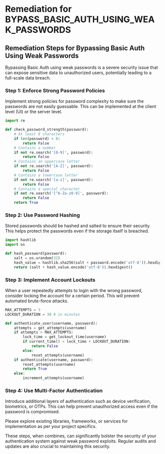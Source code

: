 # Remediation for BYPASS_BASIC_AUTH_USING_WEAK_PASSWORDS

## Remediation Steps for Bypassing Basic Auth Using Weak Passwords
Bypassing Basic Auth using weak passwords is a severe security issue that can expose sensitive data to unauthorized users, potentially leading to a full-scale data breach.

### Step 1: Enforce Strong Password Policies
Implement strong policies for password complexity to make sure the passwords are not easily guessable. This can be implemented at the client level (UI) or the server level.

```python
import re

def check_password_strength(password):
    # At least 8 characters
    if len(password) < 8:
        return False
    # Contains a number
    if not re.search('[0-9]', password):
        return False
    # Contains an uppercase letter
    if not re.search('[A-Z]', password):
        return False
    # Contains a lowercase letter
    if not re.search('[a-z]', password):
        return False
    # Contains a special character
    if not re.search('[^A-Za-z0-9]', password):
        return False
    return True
```

### Step 2: Use Password Hashing
Stored passwords should be hashed and salted to ensure their security. This helps protect the passwords even if the storage itself is breached.

```python
import hashlib
import os

def hash_password(password):
    salt = os.urandom(32)
    hash_value = hashlib.sha256(salt + password.encode('utf-8')).hexdigest()
    return (salt + hash_value.encode('utf-8')).hexdigest()
```

### Step 3: Implement Account Lockouts
When a user repeatedly attempts to login with the wrong password, consider locking the account for a certain period. This will prevent automated brute-force attacks.

```python
MAX_ATTEMPTS = 3
LOCKOUT_DURATION = 30 # in minutes

def authenticate_user(username, password):
    attempts = get_attempts(username)
    if attempts > MAX_ATTEMPTS:
        lock_time = get_lockout_time(username)
        if current_time() < lock_time + LOCKOUT_DURATION:
            return False 
        else:
            reset_attempts(username)
    if authenticate(username, password):
        reset_attempts(username)
        return True 
    else:
        increment_attempts(username)
```

### Step 4: Use Multi-Factor Authentication
Introduce additional layers of authentication such as device verification, biometrics, or OTPs. This can help prevent unauthorized access even if the password is compromised.

Please explore existing libraries, frameworks, or services for implementation as per your project specifics. 

These steps, when combines, can significantly bolster the security of your authentication system against weak password exploits. Regular audits and updates are also crucial to maintaining this security.
